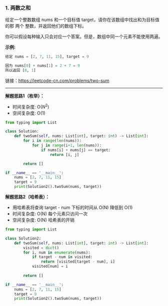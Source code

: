 ### 1. 两数之和

给定一个整数数组 nums 和一个目标值 target，请你在该数组中找出和为目标值的那 两个 整数，并返回他们的数组下标。

你可以假设每种输入只会对应一个答案。但是，数组中同一个元素不能使用两遍。

**示例:**
```python
给定 nums = [2, 7, 11, 15], target = 9

因为 nums[0] + nums[1] = 2 + 7 = 9
所以返回 [0, 1]
```

链接：https://leetcode-cn.com/problems/two-sum

---


**解题思路1（枚举）：**
* 时间复杂度: O($N^2$)
* 空间复杂度: O(1)


```python
from typing import List

class Solution:
    def twoSum(self, nums: List[int], target: int) -> List[int]:
        for i in range(len(nums)):
            for j in range(i+1, len(nums)):
                if nums[i] + nums[j] == target:
                    return [i, j]

        return []

if __name__ == '__main__':
    nums = [2, 7, 11, 15]
    target = 9
    print(Solution2().twoSum(nums, target))
```

**解题思路2（哈希表）：**

* 用哈希表将查询 target - num 下标的时间从 O(N) 降低到 O(1)
* 时间复杂度: O(N)  每个元素只访问一次
* 空间复杂度: O(N)  哈希表的开销

```python
from typing import List

class Solution2:
    def twoSum(self, nums: List[int], target: int) -> List[int]:
        visited = dict()
        for i, num in enumerate(nums):
            if target - num in visited:
                return [visited[target - num], i]
            visited[num] = i 
        
        return []

if __name__ == '__main__':
    nums = [2, 7, 11, 15]
    target = 9
    print(Solution2().twoSum(nums, target))
```